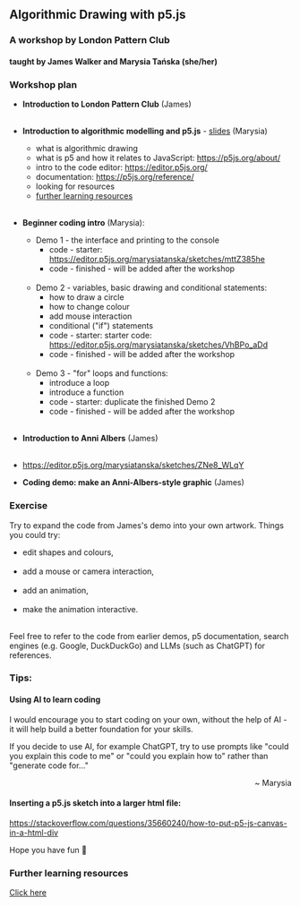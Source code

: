 ## Algorithmic Drawing with p5.js
### A workshop by London Pattern Club

#### taught by James Walker and Marysia Tańska (she/her)

### Workshop plan
- **Introduction to London Pattern Club** (James)<br><br>
- **Introduction to algorithmic modelling and p5.js** - [slides](https://github.com/londonpatternclub/workshops/blob/main/p5-algorithmmic-drawing/2024_08_10/media/2024_08_10_pattern_club_p5_intro_no_images.pdf) (Marysia)
  - what is algorithmic drawing
  - what is p5 and how it relates to JavaScript: https://p5js.org/about/
  - intro to the code editor: https://editor.p5js.org/
  - documentation: https://p5js.org/reference/
  - looking for resources
  - [further learning resources](#further-learning-resources) <br><br>
  
- **Beginner coding intro** (Marysia):
  - Demo 1 - the interface and printing to the console<br>
  	- code - starter: https://editor.p5js.org/marysiatanska/sketches/mttZ385he
    - code - finished - will be added after the workshop<br><br>
  - Demo 2 - variables, basic drawing and conditional statements: <br> 
    - how to draw a circle
    - how to change colour
    - add mouse interaction
    - conditional ("if") statements 
    - code - starter: starter code: https://editor.p5js.org/marysiatanska/sketches/VhBPo_aDd
    - code - finished - will be added after the workshop<br><br>
  - Demo 3 - "for" loops and functions: 
    - introduce a loop
    - introduce a function
    - code - starter: duplicate the finished Demo 2
    - code - finished - will be added after the workshop<br><br>
- **Introduction to Anni Albers** (James)<br><br>
- https://editor.p5js.org/marysiatanska/sketches/ZNe8_WLqY
- **Coding demo: make an Anni-Albers-style graphic** (James)

### Exercise
Try to expand the code from James's demo into your own artwork. Things you could try:
- edit shapes and colours,<br><br>
- add a mouse or camera interaction,<br><br>
- add an animation,<br><br>
- make the animation interactive.<br><br>

Feel free to refer to the code from earlier demos, p5 documentation, search engines (e.g. Google, DuckDuckGo) and LLMs (such as ChatGPT) for references.

### Tips:
#### Using AI to learn coding
I would encourage you to start coding on your own, without the help of AI - it will help build a better foundation for your skills.

If you decide to use AI, for example ChatGPT, try to use prompts like "could you explain this code to me" or "could you explain how to" rather than "generate code for..."
<p style='text-align: right;'> ~ Marysia </p>

#### Inserting a p5.js sketch into a larger html file:
https://stackoverflow.com/questions/35660240/how-to-put-p5-js-canvas-in-a-html-div

Hope you have fun 👾

### Further learning resources
[Click here](./learning_resources.md)


